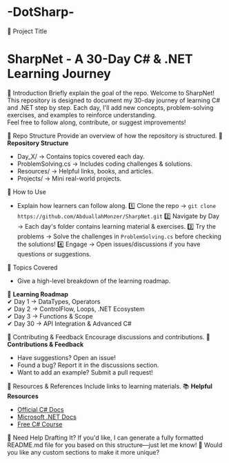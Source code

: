 # -DotSharp-
🔹 Project Title
# SharpNet - A 30-Day C# & .NET Learning Journey
🔹 Introduction
Briefly explain the goal of the repo.
Welcome to SharpNet! This repository is designed to document my 30-day journey of learning C# and .NET step by step. Each day, I'll add new concepts, problem-solving exercises, and examples to reinforce understanding.  
Feel free to follow along, contribute, or suggest improvements!

🔹 Repo Structure
Provide an overview of how the repository is structured.
📂 **Repository Structure**
- Day_X/ → Contains topics covered each day.
- ProblemSolving.cs → Includes coding challenges & solutions.
- Resources/ → Helpful links, books, and articles.
- Projects/ → Mini real-world projects.

🔹 How to Use
- Explain how learners can follow along.
1️⃣ Clone the repo → `git clone https://github.com/AbduallahMonzer/SharpNet.git`
2️⃣ Navigate by Day → Each day's folder contains learning material & exercises.
3️⃣ Try the problems → Solve the challenges in `ProblemSolving.cs` before checking the solutions!
4️⃣ Engage → Open issues/discussions if you have questions or suggestions.

🔹 Topics Covered
- Give a high-level breakdown of the learning roadmap.

🚀 **Learning Roadmap**  
✔ Day 1 → DataTypes, Operators  
✔ Day 2 → ControlFlow, Loops, .NET Ecosystem  
✔ Day 3 → Functions & Scope  
✔ Day 30 → API Integration & Advanced C#

🔹 Contributing & Feedback
Encourage discussions and contributions.
🌟 **Contributions & Feedback**  
- Have suggestions? Open an issue!  
- Found a bug? Report it in the discussions section.  
- Want to add an example? Submit a pull request!  

🔹 Resources & References
Include links to learning materials.
📚 **Helpful Resources**  
- [Official C# Docs](https://learn.microsoft.com/en-us/dotnet/csharp/)  
- [Microsoft .NET Docs](https://learn.microsoft.com/en-us/dotnet/)  
- [Free C# Course](https://www.learn-c.org/)

🚀 Need Help Drafting It?
If you'd like, I can generate a fully formatted README.md file for you based on this structure—just let me know! 🎯
Would you like any custom sections to make it more unique?
